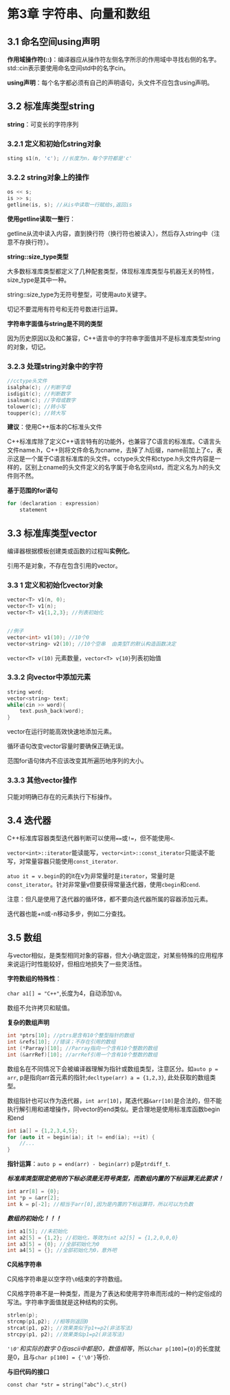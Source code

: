 # 第3章 字符串、向量和数组

## 3.1 命名空间using声明

**作用域操作符(::)**：编译器应从操作符左侧名字所示的作用域中寻找右侧的名字。std::cin表示要使用命名空间std中的名字cin。

**using声明**：每个名字都必须有自己的声明语句，头文件不应包含using声明。



## 3.2 标准库类型string

**string**：可变长的字符序列



### 3.2.1 定义和初始化string对象

```c++
sting s1(n, 'c'); //长度为n，每个字符都是'c'
```



###  3.2.2 string对象上的操作

```c++
os << s;
is >> s;
getline(is, s); //从is中读取一行赋给s,返回is
```

**使用getline读取一整行**：

getline从流中读入内容，直到换行符（换行符也被读入），然后存入string中（注意不存换行符）。



**string::size_type类型**

大多数标准库类型都定义了几种配套类型，体现标准库类型与机器无关的特性，size_type是其中一种。

string::size_type为无符号整型，可使用auto关键字。

切记不要混用有符号和无符号数进行运算。



**字符串字面值与string是不同的类型**

因为历史原因以及和C兼容，C++语言中的字符串字面值并不是标准库类型string的对象，切记。



### 3.2.3 处理string对象中的字符

```c++
//cctype头文件
isalpha(c); //判断字母
isdigit(c); //判断数字
isalnum(c); //字母或数字
tolower(c); //转小写
toupper(c); //转大写
```

**建议**：使用C++版本的C标准头文件

C++标准库除了定义C++语言特有的功能外，也兼容了C语言的标准库。C语言头文件name.h，C++则将文件命名为cname，去掉了.h后缀，name前加上了c，表示这是一个属于C语言标准库的头文件。cctype头文件和ctype.h头文件内容是一样的，区别上cname的头文件定义的名字属于命名空间std，而定义名为.h的头文件则不然。



**基于范围的for语句**

```c++
for (declaration : expression)
    statement
```



## 3.3 标准库类型vector

编译器根据模板创建类或函数的过程叫**实例化**。

引用不是对象，不存在包含引用的vector。



### 3.3 1 定义和初始化vector对象

```c++
vector<T> v1(n, 0);
vector<T> v1(n);
vector<T> v1{1,2,3}; //列表初始化


//例子
vector<int> v1(10); //10个0
vector<string> v2(10); //10个空串  由类型T的默认构造函数决定
```

`vector<T> v(10)` 元素数量，`vector<T> v{10}`列表初始值



### 3.3.2 向vector中添加元素

```c++
string word;
vector<string> text;
while(cin >> word){
    text.push_back(word);
}
```

vector在运行时能高效快速地添加元素。

循环语句改变vector容量时要确保正确无误。

范围for语句体内不应该改变其所遍历地序列的大小。



### 3.3.3 其他vector操作

只能对明确已存在的元素执行下标操作。



## 3.4 迭代器

C++标准库容器类型迭代器判断可以使用`==`或`!=`，但不能使用`<`.

`vector<int>::iterator`能读能写，`vector<int>::const_iterator`只能读不能写，对常量容器只能使用`const_iterator`.

`atuo it = v.begin`的的it在v为非常量时是`iterator`，常量时是`const_iterator`。针对非常量v但要获得常量迭代器，使用`cbegin`和`cend`.

注意：但凡是使用了迭代器的循环体，都不要向迭代器所属的容器添加元素。

迭代器也能+n或-n移动多步，例如二分查找。



## 3.5 数组

与vector相似，是类型相同对象的容器，但大小确定固定，对某些特殊的应用程序来说运行时性能较好，但相应地损失了一些灵活性。

**字符数组的特殊性**：

`char a1[] = "C++"`,长度为4，自动添加`\0`。

数组不允许拷贝和赋值。



**复杂的数组声明**

```c++
int *ptrs[10]; //ptrs是含有10个整型指针的数组
int &refs[10]; //错误；不存在引用的数组
int (*Parray)[10]; //Parray指向一个含有10个整数的数组
int (&arrRef)[10]; //arrRef引用一个含有10个整数的数组
```



数组名在不同情况下会被编译器理解为指针或数组类型，注意区分。如`auto p = arr`, p是指向arr首元素的指针;`decltype(arr) a = {1,2,3}`, 此处获取的数组类型。



数组指针也可以作为迭代器，`int arr[10]`，尾迭代器`&arr[10]`是合法的，但不能执行解引用和递增操作，同vector的end类似。更合理地是使用标准库函数begin和end

```c++
int ia[] = {1,2,3,4,5};
for (auto it = begin(ia); it != end(ia); ++it) {
    //...
}
```



**指针运算**：`auto p = end(arr) - begin(arr)` p是`ptrdiff_t`.



***标准库类型限定使用的下标必须是无符号类型，而数组内置的下标运算无此要求！***

```c++
int arr[8] = {0};
int *p = &arr[2];
int k = p[-2]; //相当于arr[0],因为是内置的下标运算符，所以可以为负数
```



***数组的初始化！！！***

```c++
int a1[5]; //未初始化
int a2[5] = {1,2}; //初始化，等效为int a2[5] = {1,2,0,0,0}
int a3[5] = {0}; //全部初始化为0
int a4[5] = {}; //全部初始化为0，意外吧
```



**C风格字符串**

C风格字符串是以空字符`\0`结束的字符数组。

C风格字符串不是一种类型，而是为了表达和使用字符串而形成的一种约定俗成的写法。字符串字面值就是这种结构的实例。

```c++
strlen(p);
strcmp(p1,p2); //相等则返回0
strcat(p1, p2); //效果类似于p1+=p2(非法写法)
strcpy(p1, p2); //效果类似p1=p2(非法写法)
```

*`'\0'`和实际的数字 0在ascii中都是0，数值相等*，所以`char p[100]={0}`的长度就是0，且与`char p[100] = {'\0'}`等价.



**与旧代码的接口**

`const char *str = string("abc").c_str()`